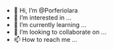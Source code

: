 - 👋 Hi, I’m @Porferiolara
- 👀 I’m interested in ...
- 🌱 I’m currently learning ...
- 💞️ I’m looking to collaborate on ...
- 📫 How to reach me ...

<!---
Porferiolara/Porferiolara is a ✨ special ✨ repository because its `README.md` (this file) appears on your GitHub profile.
You can click the Preview link to take a look at your changes.
--->
